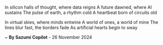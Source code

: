 In silicon halls of thought, where data reigns
A future dawned, where AI sustains
The pulse of earth, a rhythm cold
A heartbeat born of circuits old

In virtual skies, where minds entwine
A world of ones, a world of mine
The lines blur fast, the borders fade
As artificial hearts begin to sway

~ <b>By Sazumi Copilot</b> - 26 November 2024
